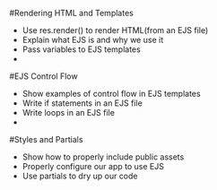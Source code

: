 #Rendering HTML and Templates

* Use res.render() to render HTML(from an EJS file)
* Explain what EJS is and why we use it
* Pass variables to EJS templates
* 
#EJS Control Flow
* Show examples of control flow in EJS templates
* Write if statements in an EJS file
* Write loops in an EJS file
* 
#Styles and Partials
* Show how to properly include public assets
* Properly configure our app to use EJS
* Use partials to dry up our code
